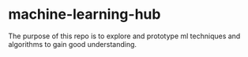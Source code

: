 # machine-learning-hub
The purpose of this repo is to explore and prototype ml techniques and algorithms to gain good understanding.
